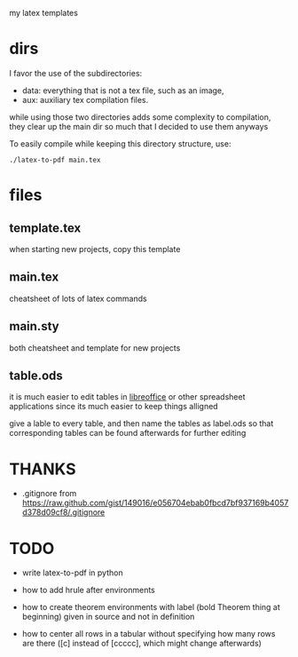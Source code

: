 my latex templates

# dirs

I favor the use of the subdirectories:

* data: everything that is not a tex file, such as an image, 
* aux: auxiliary tex compilation files.

while using those two directories adds some complexity to compilation,
they clear up the main dir so much that I decided to use them anyways

To easily compile while keeping this directory structure, use:

    ./latex-to-pdf main.tex

# files

## template.tex

when starting new projects, copy this template

## main.tex

cheatsheet of lots of latex commands

## main.sty

both cheatsheet and template for new projects

## table.ods

it is much easier to edit tables in [libreoffice](http://www.libreoffice.org/features/calc/)
or other spreadsheet applications since its much easier to keep things alligned

give a lable to every table, and then name the tables as label.ods so that 
corresponding tables can be found afterwards for further editing

# THANKS

* .gitignore from https://raw.github.com/gist/149016/e056704ebab0fbcd7bf937169b4057d378d09cf8/.gitignore

# TODO

* write latex-to-pdf in python

* how to add hrule after environments

* how to create theorem environments with label (bold Theorem thing at beginning)
    given in source and not in definition

* how to center all rows in a tabular without specifying how many rows are there
    ([c] instead of [ccccc], which might change afterwards)

